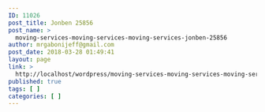 ```yaml
---
ID: 11026
post_title: Jonben 25856
post_name: >
  moving-services-moving-services-moving-services-jonben-25856
author: mrgabonijeff@gmail.com
post_date: 2018-03-28 01:49:41
layout: page
link: >
  http://localhost/wordpress/moving-services-moving-services-moving-services-jonben-25856/
published: true
tags: [ ]
categories: [ ]
---
```

